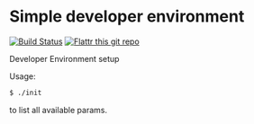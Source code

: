 # Simple developer environment
[![Build Status](https://travis-ci.org/dminca/dotfiles.svg?branch=master)](https://travis-ci.org/dminca/dotfiles) [![Flattr this git repo](https://img.shields.io/badge/donate-flattr-green.svg)](https://flattr.com/submit/auto?user_id=dminca&url=github.com/dminca/dotfiles&title=dotfiles&description=Dotfiles%20Repo&language=shell&tags=dotfiles,shell,repo,bash,gnu,unix,lubuntu&category=software)

Developer Environment setup

Usage:

```sh
$ ./init
```
to list all available params.
